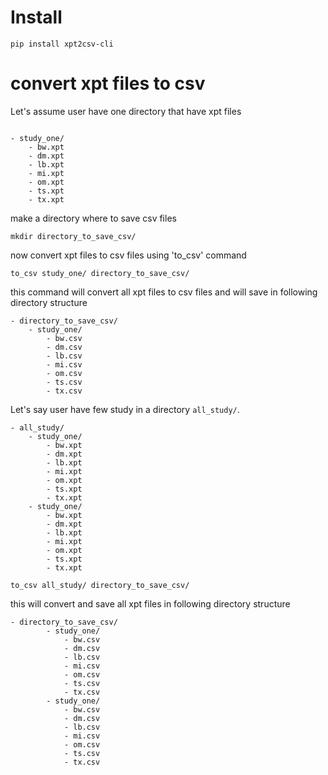 # Install

```{shell}
pip install xpt2csv-cli
```

# convert xpt files to csv
 
Let's assume user have one directory that have xpt files

```

- study_one/
    - bw.xpt
    - dm.xpt
    - lb.xpt
    - mi.xpt
    - om.xpt
    - ts.xpt
    - tx.xpt
```

make a directory where to save csv files

```{shell}
mkdir directory_to_save_csv/
```

now convert xpt files to csv files using 'to_csv' command

```{shell}
to_csv study_one/ directory_to_save_csv/
```

this command will convert all xpt files to csv files and will save in following directory structure

```
- directory_to_save_csv/
    - study_one/
        - bw.csv
        - dm.csv
        - lb.csv
        - mi.csv
        - om.csv
        - ts.csv
        - tx.csv
```


 Let's say user have few study in a directory `all_study/`. 

```
- all_study/
    - study_one/
        - bw.xpt
        - dm.xpt
        - lb.xpt
        - mi.xpt
        - om.xpt
        - ts.xpt
        - tx.xpt
    - study_one/
        - bw.xpt
        - dm.xpt
        - lb.xpt
        - mi.xpt
        - om.xpt
        - ts.xpt
        - tx.xpt
```

```{shell}
to_csv all_study/ directory_to_save_csv/
```

this will convert and save all xpt files in following directory structure

```
- directory_to_save_csv/
        - study_one/
            - bw.csv
            - dm.csv
            - lb.csv
            - mi.csv
            - om.csv
            - ts.csv
            - tx.csv
        - study_one/
            - bw.csv
            - dm.csv
            - lb.csv
            - mi.csv
            - om.csv
            - ts.csv
            - tx.csv
```


